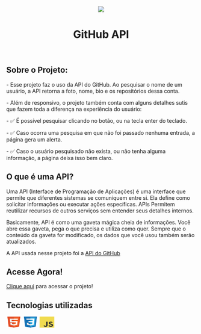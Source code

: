 <div align = "center">
  <img height="150em" src="https://github.githubassets.com/images/modules/logos_page/GitHub-Mark.png"/>
  <h1>GitHub API</h1>
</div>

<br>
<h2>Sobre o Projeto:</h2>
<p>- Esse projeto faz o uso da API do GitHub. Ao pesquisar o nome de um usuário, a API retorna a foto, nome, bio e os repositórios dessa conta.</p>
<p>- Além de responsivo, o projeto também conta com alguns detalhes sutis que fazem toda a diferença na experiência do usuário:</p>
<p>- ✅️ É possível pesquisar clicando no botão, ou na tecla enter do teclado.</p>
<p>- ✅️ Caso ocorra uma pesquisa em que não foi passado nenhuma entrada, a página gera um alerta.</p>
<p>- ✅️ Caso o usuário pesquisado não exista, ou não tenha alguma informação, a página deixa isso bem claro.</p>

<h2>O que é uma API?</h2>
<p>Uma API (Interface de Programação de Aplicações) é uma interface que permite que diferentes sistemas se comuniquem entre si. Ela define como solicitar informações ou executar ações específicas. APIs Permitem reutilizar recursos de outros serviços sem entender seus detalhes internos.</p>
<p>Basicamente, API é como uma gaveta mágica cheia de informações. Você abre essa gaveta, pega o que precisa e utiliza como quer. Sempre que o conteúdo da gaveta for modificado, os dados que você usou também serão atualizados.</p>
<p>A API usada nesse projeto foi a <a href="https://docs.github.com/pt/rest/guides/getting-started-with-the-rest-api?apiVersion=2022-11-28" target="_blank">API do GitHub</a></p>

<h2>Acesse Agora!</h2>
<p><a href="https://github-api-ashen.vercel.app/" target="_blank">Clique aqui</a> para acessar o projeto!</p>

<h2>Tecnologias utilizadas</h2>
<div style="display: inline_block">
  <img align="center" alt="HTML" height="30" width="40" src="https://raw.githubusercontent.com/devicons/devicon/master/icons/html5/html5-original.svg">
  <img align="center" alt="CSS" height="30" width="40" src="https://raw.githubusercontent.com/devicons/devicon/master/icons/css3/css3-original.svg">
  <img align="center" alt="CSS" height="30" width="40" src="https://raw.githubusercontent.com/devicons/devicon/master/icons/javascript/javascript-original.svg">
</div>
